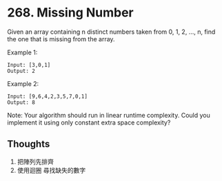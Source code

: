 # 268. Missing Number

Given an array containing n distinct numbers taken from 0, 1, 2, ..., n, find the one that is missing from the array.

Example 1:

```
Input: [3,0,1]
Output: 2
```

Example 2:

```
Input: [9,6,4,2,3,5,7,0,1]
Output: 8
```

Note:
Your algorithm should run in linear runtime complexity. Could you implement it using only constant extra space complexity?

## Thoughts

1. 把陣列先排齊
2. 使用迴圈 尋找缺失的數字
